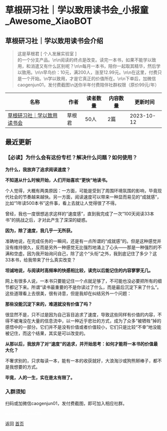 # 草根研习社｜学以致用读书会_小报童_Awesome_XiaoBOT

## 草根研习社｜学以致用读书会介绍
> 这是草根君 [ 个人发展实验室 ]  
的一个分支产品。\n\n阅读的终点是改变。读完一本书，如果不能学以致用，和消遣又有什么区别呢？\n\n每月一本书，陪你一起取其精华，然后学以致用。\n\n早鸟价：10元，满200人，涨至12.99元。\n\n在这里，付费只是一个开始。\n学以致用，才是它真正的价值所在。\n\n下单后，加微信caogenjun01，发付费截图\n送你半年付费陪伴社群权限（原价99元/年）  
  


|名称|作者|读者数量|内容数量|更新时间|
|---|---|---|---|---|
|[草根研习社｜学以致用读书会](https://xiaobot.net/p/caogenyanxishe1?refer=9c3f1c95-a052-465a-9902-f6d75080262a)|草根君|50人|2篇|2023-10-12|

## 最近更新
### 【必读】为什么会有这份专栏？解决什么问题？如何使用？

**为什么，我放弃了追求阅读速度？**

**不知道从什么时候开始，人们开始喜欢“更快”地读书。**

个人觉得，大概有两类原因：一方面，可能是受到了周围环境氛围的影响，毕竟现代社会的节奏越来越快。另一方面，阅读速度可以带来一种显而易见的“成就感”，比如“1年读500本书”这件事，看上去就让人觉得很了不得。

曾经，我也一度很想追求这样的“速度感”，直到我完成了一次“100天阅读33本书”的挑战之后，才对此产生了深深的疑惑。

**因为，除了速度，我几乎一无所获。**

准确地说，在完成任务的一瞬间，还是有一点所谓的“成就感”的。但是这种感觉并没有维持很久，反而是另外一种感觉无比强烈地涌上了心头——那是一种强烈的不满和空虚。因为我开始询问自己，除了这个“头衔”之外，我到底记住了多少？这33本书，给我带来了什么真实改变？

**坦诚地说，与阅读时高频率的快感相比较，读完以后能记住的内容寥寥无几。**

网上有很多人说，一本书只要能记住一个点就足够了，不可能也没必要把所有的细节都记下来。所谓“读书最重要的不是你读过了什么，而是最后沉淀下来了什么”。这些道理看上去很美，很有诗意，但是我却在纠结另外一个问题：

**那些没能沉淀下来的，难道就没有价值了吗？**

很显然不是，只不过是因为自己盲目追求了速度，导致这些同样有价值的内容，不得不被淹没在大量的信息流中，以一种近乎悲壮的方式，成为了众多“被牺牲”掉的感悟中的一部分。它们并不是没有价值或者价值较小，它们只是比较“不幸”地没能被记住，而这个结果，其实是可以改变的。

**从那以后，我放弃了对“速度”的追求，并开始思考：如何才能将一本书的价值最大化？**

不奢求别的，只求每读一本，能有一本的收获就好，大浪淘沙或狗熊掰棒子，都不是我想要的方式。

**毕竟，人的一生，实在是太有限了。**

### 入群须知

扫码或加微信caogenjun01，发付费截图，即可加入相应社群。


<a href="https://github.com/Reno9527/awesome-xiaobot" style="color: white; text-decoration: none;">awesome-xiaobot</a>

返回 [首页](../README.md)
